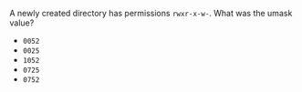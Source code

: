 A newly created directory has permissions ``rwxr-x-w-``. What was the umask value?

* ``0052``
* ``0025``
* ``1052``
* ``0725``
* ``0752``
